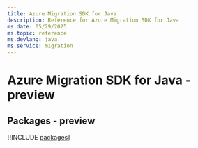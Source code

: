 ```yaml
---
title: Azure Migration SDK for Java
description: Reference for Azure Migration SDK for Java
ms.date: 05/29/2025
ms.topic: reference
ms.devlang: java
ms.service: migration
---
```

# Azure Migration SDK for Java - preview
## Packages - preview
[!INCLUDE [packages](migration-index.md)]